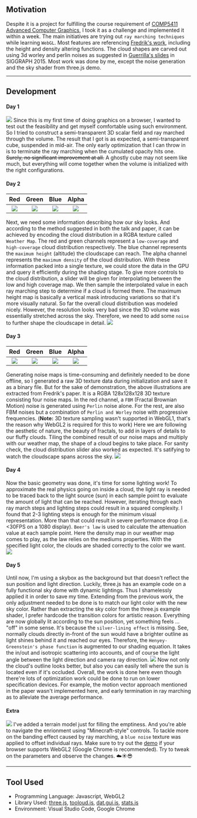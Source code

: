 ## Motivation
Despite it is a project for fulfilling the course requirement of [COMP5411 Advanced Computer Graphics](https://www.cse.ust.hk/pg/courses/#COMP5411), I took it as a challenge and implemented it within a week. The main initiatives are trying out `ray marching techniques` while learning `WebGL`.
Most features are referencing [Fredrik's work](https://pdfs.semanticscholar.org/89e9/153a091889c584df034a953a0eff4de45ee9.pdf), including the height and density altering functions. The cloud shapes are carved out using 3d worley and perlin noises as suggested in [Guerrilla's slides](http://advances.realtimerendering.com/s2015/The%20Real-time%20Volumetric%20Cloudscapes%20of%20Horizon%20-%20Zero%20Dawn%20-%20ARTR.pdf) in SIGGRAPH 2015. Most work was done by me, except the noise generation and the sky shader from three.js demo.

---

## Development
#### Day 1
![](/images/vc1.png) Since this is my first time of doing graphics on a browser, I wanted to test out the feasibility and get myself comfortable using such environment. So I tried to construct a semi-transparent 3D scalar field and ray marched through the volume. The result that I got is as expected, a semi-transparent cube, suspended in mid-air. The only early optimization that I can throw in is to terminate the ray marching when the cumulated opacity hits one. ~~Surely, no significant improvement at all.~~ A ghostly cube may not seem like much, but everything will come together when the volume is initialized with the right configurations.
#### Day 2
|      Red       |     Green      |      Blue      |     Alpha      |
| :------------: | :------------: | :------------: | :------------: |
| ![](/images/vc2_r.png) | ![](/images/vc2_g.png) | ![](/images/vc2_b.png) | ![](/images/vc2_a.png) |
Next, we need some information describing how our sky looks. And according to the method suggested in both the talk and paper, it can be achieved by encoding the cloud distribution in a RGBA texture called `Weather Map`. The red and green channels represent a `low-coverage` and `high-coverage` cloud distribution respectively. The blue channel represents the `maximum height` (altitude) the cloudscape can reach. The alpha channel represents the `maximum density` of the cloud distribution. With these information packed into a single texture, we could store the data in the GPU and query it efficiently during the shading stage. 
To give more controls to the cloud distribution, a slider will be given for interpolating between the low and high coverage map. We then sample the interpolated value in each ray marching step to determine if a cloud is formed there. The maximum height map is basically a vertical mask introducing variations so that it's more visually natural. 
So far the overall cloud distribution was modeled nicely. However, the resolution looks very bad since the 3D volume was essentially stretched across the sky. Therefore, we need to add some `noise` to further shape the cloudscape in detail.
![](/images/vc2.png)

#### Day 3
|      Red       |     Green      |      Blue      |     Alpha      |
| :------------: | :------------: | :------------: | :------------: |
| ![](/images/vc3_r.png) | ![](/images/vc3_g.png) | ![](/images/vc3_b.png) | ![](/images/vc3_a.png) |
Generating noise maps is time-consuming and definitely needed to be done offline, so I generated a raw 3D texture data during initialization and save it as a binary file. But for the sake of demonstration, the above illustrations are extracted from Fredrik's paper. It is a RGBA 128x128x128 3D texture consisting four noise maps. In the red channel, a `FBM` (Fractal Brownian Motion) noise is generated using `Perlin` noise alone. For the rest, are also FBM noises but a combination of `Perlin and Worley` noise with progressive frequencies. (**Note:** 3D texture sampling wasn't supported in WebGL1, that's the reason why WebGL2 is required for this to work)
Here we are following the aesthetic of nature, the beauty of fractals, to add in layers of details to our fluffy clouds. Tiling the combined result of our noise maps and multiply with our weather map, the shape of a cloud begins to take place. For sanity check, the cloud distribution slider also worked as expected. It's satifying to watch the cloudscape spans across the sky.
![](/images/vc3.png)

#### Day 4
Now the basic geometry was done, it's time for some lighting work! To approximate the real physics going on inside a cloud, the light ray is needed to be traced back to the light source (sun) in each sample point to evaluate the amount of light that can be reached. However, iterating through each ray march steps and lighting steps could result in a squared complexity. I found that 2-3 lighting steps is enough for the minimum visual representation. More than that could result in severe performance drop (i.e. <30FPS on a 1080 display). 
`Beer's law` is used to calculate the attenuation value at each sample point. Here the density map in our weather map comes to play, as the law relies on the mediums properties. With the specified light color, the clouds are shaded correctly to the color we want.
![](/images/vc4.png)

#### Day 5
Until now, I'm using a skybox as the background but that doesn't reflect the sun position and light direction. Luckily, three.js has an example code on a fully functional sky dome with dynamic lightings. Thus I shamelessly applied it in order to save my time. 
Extending from the previous work, the only adjustment needed to be done is to match our light color with the new sky color. Rather than extracting the sky color from the three.js example shader, I prefer hardcode the transition colors for artistic reason. 
Everything are now globally lit according to the sun position, yet something feels ... \"off\" in some sense. It's because the `silver-lining effect` is missing. See, normally clouds directly in-front of the sun would have a brighter outline as light shines behind it and reached our eyes. Therefore, the `Henyey-Greenstein's phase function` is augmented to our shading equation. It takes the in/out and isotropic scattering into accounts, and of course the light angle between the light direction and camera ray direction. 
![](/images/vc5.png) Now not only the cloud's outline looks better, but also you can easily tell where the sun is located even if it's occluded. Overall, the work is done here even though there're lots of optimization work could be done to run on lower specification devices. For example, the motion vector approach mentioned in the paper wasn't implemented here, and early termination in ray marching as to alleviate the average performance. 

#### Extra
![](/images/vc6.png)
I've added a terrain model just for filling the emptiness. And you're able to navigate the enrionment using \"Minecraft-style\" controls. To tackle more on the banding effect caused by ray marching, a `blue noise` texture was applied to offset individual rays. 
Make sure to try out the [demo](https://tkchanat.github.io/webgl-volumetric-cloud/) if your browser supports WebGL2 (Google Chrome is recommended). Try to tweak on the parameters and observe the changes. :cloud::sunny::sunglasses:

---

## Tool Used
- Programming Language: Javascript, WebGL2
- Library Used: [three.js](https://threejs.org/), [tooloud.js](https://github.com/jackunion/tooloud), [dat.gui.js](https://github.com/dataarts/dat.gui), [stats.js](https://github.com/mrdoob/stats.js/)
- Environment: Visual Studio Code, Google Chrome